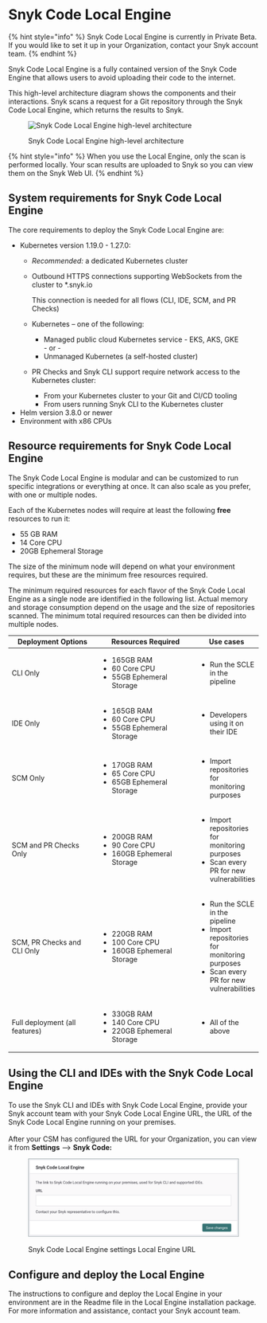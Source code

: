 # Snyk Code Local Engine

{% hint style="info" %}
Snyk Code Local Engine is currently in Private Beta. If you would like to set it up in your Organization, contact your Snyk account team.
{% endhint %}

Snyk Code Local Engine is a fully contained version of the Snyk Code Engine that allows users to avoid uploading their code to the internet.

This high-level architecture diagram shows the components and their interactions. Snyk scans a request for a Git repository through the Snyk Code Local Engine, which returns the results to Snyk.

<figure><img src="../../.gitbook/assets/Screen Shot 2021-11-11 at 2.36.41 PM.png" alt="Snyk Code Local Engine high-level architecture"><figcaption><p>Snyk Code Local Engine high-level architecture</p></figcaption></figure>

{% hint style="info" %}
When you use the Local Engine, only the scan is performed locally. Your scan results are uploaded to Snyk so you can view them on the Snyk Web UI.
{% endhint %}

## System requirements for Snyk Code Local Engine

The core requirements to deploy the Snyk Code Local Engine are:

* Kubernetes version 1.19.0 - 1.27.0:
  * _Recommended:_ a dedicated Kubernetes cluster
  *   Outbound HTTPS connections supporting WebSockets from the cluster to \*.snyk.io

      This connection is needed for all flows (CLI, IDE, SCM, and PR Checks)
  * Kubernetes – one of the following:
    * Managed public cloud Kubernetes service - EKS, AKS, GKE\
      \- or -
    * Unmanaged Kubernetes (a self-hosted cluster)
  * PR Checks and Snyk CLI support require network access to the Kubernetes cluster:
    * From your Kubernetes cluster to your Git and CI/CD tooling
    * From users running Snyk CLI to the Kubernetes cluster
* Helm version 3.8.0 or newer
* Environment with x86 CPUs

## Resource requirements for Snyk Code Local Engine

The Snyk Code Local Engine is modular and can be customized to run specific integrations or everything at once. It can also scale as you prefer, with one or multiple nodes.

Each of the Kubernetes nodes will require at least the following **free** resources to run it:

* 55 GB RAM
* 14 Core CPU
* 20GB Ephemeral Storage

The size of the minimum node will depend on what your environment requires, but these are the minimum free resources required.&#x20;

The minimum required resources for each flavor of the Snyk Code Local Engine as a single node are identified in the following list. Actual memory and storage consumption depend on the usage and the size of repositories scanned. The minimum total required resources can then be divided into multiple nodes.

<table><thead><tr><th width="236">Deployment Options</th><th width="263.3333333333333">Resources Required</th><th>Use cases</th></tr></thead><tbody><tr><td>CLI Only</td><td><ul><li>165GB RAM</li><li>60 Core CPU</li><li>55GB Ephemeral Storage</li></ul></td><td><ul><li>Run the SCLE in the pipeline</li></ul></td></tr><tr><td>IDE Only</td><td><ul><li>165GB RAM</li><li>60 Core CPU</li><li>55GB Ephemeral Storage</li></ul></td><td><ul><li>Developers using it on their IDE</li></ul></td></tr><tr><td>SCM Only</td><td><ul><li>170GB RAM</li><li>65 Core CPU</li><li>65GB Ephemeral Storage</li></ul></td><td><ul><li>Import repositories for monitoring purposes</li></ul></td></tr><tr><td>SCM and PR Checks Only</td><td><ul><li>200GB RAM</li><li>90 Core CPU</li><li>160GB Ephemeral Storage</li></ul></td><td><ul><li>Import repositories for monitoring purposes</li><li>Scan every PR for new vulnerabilities</li></ul></td></tr><tr><td>SCM, PR Checks and CLI Only</td><td><ul><li>220GB RAM</li><li>100 Core CPU</li><li>160GB Ephemeral Storage</li></ul></td><td><ul><li>Run the SCLE in the pipeline</li><li>Import repositories for monitoring purposes</li><li>Scan every PR for new vulnerabilities</li></ul></td></tr><tr><td>Full deployment (all features)</td><td><ul><li>330GB RAM</li><li>140 Core CPU</li><li>220GB Ephemeral Storage</li></ul></td><td><ul><li>All of the above</li></ul></td></tr></tbody></table>

## Using the CLI and IDEs with the Snyk Code Local Engine

To use the Snyk CLI and IDEs with Snyk Code Local Engine, provide your Snyk account team with your Snyk Code Local Engine URL, the URL of the Snyk Code Local Engine running on your premises.\
\
After your CSM has configured the URL for your Organization, you can view it from **Settings** --> **Snyk Code:**

<figure><img src="../../.gitbook/assets/Snyk Code Local Engine settings showing Local Engine URL (1) (1).png" alt="Snyk Code Local Engine settings Local Engine URL"><figcaption><p>Snyk Code Local Engine settings Local Engine URL</p></figcaption></figure>

## Configure and deploy the Local Engine

The instructions to configure and deploy the Local Engine in your environment are in the Readme file in the Local Engine installation package. For more information and assistance, contact your Snyk account team.

